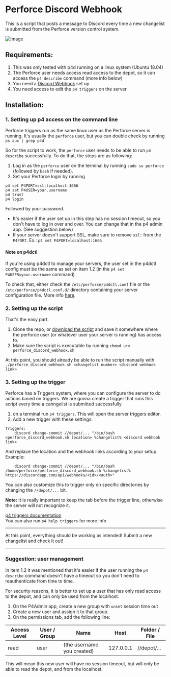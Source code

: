 # Perforce Discord Webhook
This is a script that posts a message to Discord every time a new changelist is submitted from the Perforce version control system.

![image](https://user-images.githubusercontent.com/23201434/79544589-a1a1a900-8065-11ea-8795-1c95aba5b91a.png)

## Requirements:
1. This was only tested with p4d running on a linux system (Ubuntu 18.04)
2. The Perforce user needs access read access to the depot, so it can access the `p4 describe` command (more info below)
3. You need a [Discord Webhook](https://support.discordapp.com/hc/en-us/articles/228383668-Intro-to-Webhooks) set up
4. You need access to edit the `p4 triggers` on the server

## Installation:
### 1. Setting up p4 access on the command line
Perforce triggers run as the same linux user as the Perforce server is running. It's usually the `perforce` user, but you can double check by running `ps aux | grep p4d`

So for the script to work, the `perforce` user needs to be able to run `p4 describe` successfully. To do that, the steps are as following:
1. Log in as the `perforce` user on the terminal by running `sudo su perforce` (followed by `bash` if needed).
2. Set your Perforce login by running
```
p4 set P4PORT=ssl:localhost:1666
p4 set P4USER=your.username
p4 trust
p4 login
```
Followed by your password.

- It's easier if the user set up in this step has no session timeout, so you don't have to log in over and over. You can change that in the p4 admin app. (See suggestion below)
- If your server doesn't support SSL, make sure to remove `ssl:` from the `P4PORT`. Ex.: `p4 set P4PORT=localhost:1666`

#### Note on p4dctl
If you're using p4dctl to manage your servers, the user set in the p4dctl config must be the same as set on item 1.2 (in the `p4 set P4USER=your.username` command)

To check that, either check the `/etc/perforce/p4dctl.conf` file or the `/etc/perforce/p4dctl.conf.d/` directory containing your server configuration file. More info [here](https://www.perforce.com/perforce/r16.1/manuals/p4sag/appendix.p4dctl.html).

### 2. Setting up the script
That's the easy part.
1. Clone the repo, or [download the script](https://raw.githubusercontent.com/saadbruno/perforce-discord-webhook/master/perforce_discord_webhook.sh) and save it somewhere where the perforce user (or whatever user your server is running) has access to.
2. Make sure the script is executable by running `chmod u+x perforce_discord_webhook.sh`

At this point, you should already be able to run the script manually with `./perforce_discord_webhook.sh <changelist number> <discord webhook link>`

### 3. Setting up the trigger
Perforce has a Triggers system, where you can configure the server to do actions based on triggers. We are gonna create a trigger that runs this script every time a cahngelist is submitted successfully

1. on a terminal run `p4 triggers`. This will open the server triggers editor.
2. Add a new trigger with these settings:
```
Triggers:
	discord change-commit //depot/... "/bin/bash <perforce_discord_webhook.sh location> %changelist% <discord webhook link>
```
And replace the location and the webhook links according to your setup. Example:
```
	discord change-commit //depot/... "/bin/bash /home/perforce/perforce_discord_webhook.sh %changelist% https://discordapp.com/api/webhooks/<id>/<auth>"
```
You can also customize this to trigger only on specific directories by changing the `//depot/...` bit.

**Note:** It is really important to keep the tab before the trigger line, otherwise the server will not recognize it.

[p4 triggers documentation](https://www.perforce.com/manuals/v18.1/cmdref/index.html#CmdRef/p4_triggers.html)  
You can also run `p4 help triggers` for more info

***

At this point, everything should be working as intended! Submit a new changelist and check it out!

*** 

### Suggestion: user management
In item 1.2 it was mentioned that it's easier if the user running the `p4 describe` command doesn't have a timeout so you don't need to reauthenticate from time to time.

For security reasons, it is better to set up a user that has only read access to the depot, and can only be used from the localhost. 
1. On the P4Admin app, create a new group with `unset` session time out
2. Create a new user and assign it to that group.
3. On the permissions tab, add the following line:

| Access Level | User / Group | Name | Host | Folder / File |
| --- | --- | --- | --- | --- |
| read | user | (the username you created) | 127.0.0.1 | //depot/... |

This will mean this new user will have no session timeout, but will only be able to read the depot, and from the localhost.
